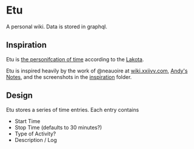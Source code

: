 # Etu

A personal wiki. Data is stored in graphql.

## Inspiration

Etu is [the personifcation of time](https://en.wikipedia.org/wiki/Time_and_fate_deities) according to the [Lakota](https://en.wikipedia.org/wiki/Lakota_people).

Etu is inspired heavily by the work of @neauoire at [wiki.xxiivv.com](https://wiki.xxiivv.com/#about), [Andy's Notes](https://notes.andymatuschak.org), and the screenshots in the [inspiration](https://github.com/icco/etu/tree/main/inspiration) folder.

## Design

Etu stores a series of time entries. Each entry contains

 - Start Time
 - Stop Time (defaults to 30 minutes?)
 - Type of Activity?
 - Description / Log
